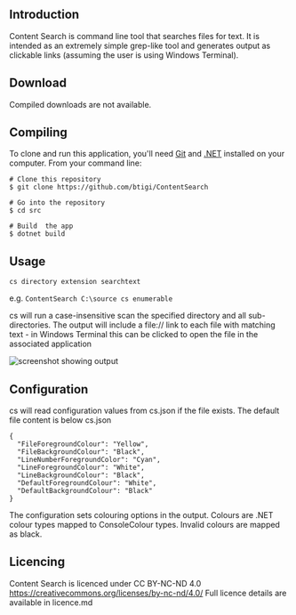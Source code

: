 ## Introduction

Content Search is command line tool that searches files for text. It is intended as an extremely simple grep-like tool and generates output as clickable links (assuming the user is using Windows Terminal).

## Download

Compiled downloads are not available.

## Compiling

To clone and run this application, you'll need [Git](https://git-scm.com) and [.NET](https://dotnet.microsoft.com/) installed on your computer. From your command line:

```
# Clone this repository
$ git clone https://github.com/btigi/ContentSearch

# Go into the repository
$ cd src

# Build  the app
$ dotnet build
```

## Usage

```cs directory extension searchtext```

e.g.
```ContentSearch C:\source cs enumerable```

cs will run a case-insensitive scan the specified directory and all sub-directories. The output will include a file:// link to each file with matching text - in Windows Terminal this can be clicked to open the file in the associated application

![screenshot showing output](resources/screenshot.png)


## Configuration

cs will read configuration values from cs.json if the file exists. The default file content is below
cs.json
```
{
  "FileForegroundColour": "Yellow",
  "FileBackgroundColour": "Black",
  "LineNumberForegroundColor": "Cyan",
  "LineForegroundColour": "White",
  "LineBackgroundColour": "Black",
  "DefaultForegroundColour": "White",
  "DefaultBackgroundColour": "Black"
}
```

The configuration sets colouring options in the output. Colours are .NET colour types mapped to ConsoleColour types. Invalid colours are mapped as black.


## Licencing

Content Search is licenced under CC BY-NC-ND 4.0 https://creativecommons.org/licenses/by-nc-nd/4.0/ Full licence details are available in licence.md